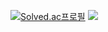 [![Solved.ac프로필](http://mazassumnida.wtf/api/v2/generate_badge?boj=hyeonseong2901)](https://solved.ac/hyeonseong2901)
<img src="http://mazandi.herokuapp.com/api?handle={hyeonseong2901}&theme=dark"/>
